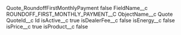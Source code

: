 <?xml version="1.0" encoding="UTF-8"?>
<CustomMetadata xmlns="http://soap.sforce.com/2006/04/metadata" xmlns:xsi="http://www.w3.org/2001/XMLSchema-instance" xmlns:xsd="http://www.w3.org/2001/XMLSchema">
    <label>Quote_RoundoffFirstMonthlyPayment</label>
    <protected>false</protected>
    <values>
        <field>FieldName__c</field>
        <value xsi:type="xsd:string">ROUNDOFF_FIRST_MONTHLY_PAYMENT__C</value>
    </values>
    <values>
        <field>ObjectName__c</field>
        <value xsi:type="xsd:string">Quote</value>
    </values>
    <values>
        <field>QuoteId__c</field>
        <value xsi:type="xsd:string">Id</value>
    </values>
    <values>
        <field>isActive__c</field>
        <value xsi:type="xsd:boolean">true</value>
    </values>
    <values>
        <field>isDealerFee__c</field>
        <value xsi:type="xsd:boolean">false</value>
    </values>
    <values>
        <field>isEnergy__c</field>
        <value xsi:type="xsd:boolean">false</value>
    </values>
    <values>
        <field>isPrice__c</field>
        <value xsi:type="xsd:boolean">true</value>
    </values>
    <values>
        <field>isProduct__c</field>
        <value xsi:type="xsd:boolean">false</value>
    </values>
</CustomMetadata>
